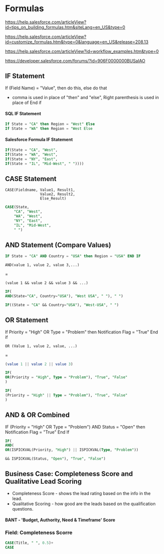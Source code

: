 # Formulas

https://help.salesforce.com/articleView?id=tips_on_building_formulas.htm&siteLang=en_US&type=0

https://help.salesforce.com/articleView?id=customize_formulas.htm&type=0&language=en_US&release=208.13

https://help.salesforce.com/articleView?id=workflow_examples.htm&type=0

https://developer.salesforce.com/forums/?id=906F0000000BUSaIAO

## IF Statement

If (Field Name) = "Value", then do this, else do that
- comma is used in place of "then" and "else",
Right parenthesis is used in place of End if

#### SQL IF Statement
```SQL
If State = "CA" then Region = "West" Else
If State = "WA" then Region = "West Else
```

#### Salesforce Formula IF Statement

```SQL
If(State = "CA", "West",
If(State = "WA", "West",
If(State = "NY", "East",
If(State = "IL", "Mid-West", " "))))
```

## CASE Statement
```
CASE(Fieldname, Value1, Result1,
                Value2, Result2,
                Else_Result)
```

```SQL
CASE(State, 
    "CA", "West",
    "WA", "West",
    "NY", "East",
    "IL", "Mid-West",
    " ")
```

## AND Statement (Compare Values)

```sql
IF State = "CA" AND Country = "USA" then Region = "USA" END IF
```

```
AND(value 1, value 2, value 3,...)
```
=
```
(value 1 && value 2 && value 3 && ...)
```

```sql
IF(
AND(State="CA", Country="USA"), "West USA", " "), " ")
```
```sql
IF((State = "CA" && Country="USA"), "West-USA", " ")
```

## OR Statement
If Priority = "High" OR Type = "Problem" then
Notification Flag = "True" End if
```
OR (Value 1, value 2, value, ...)
```
=
```sql
(value 1 || value 2 || value 3)
```
```sql
IF(
OR(Priority = "High", Type = "Problem"), "True", "False"
)
```
```sql
IF(
(Priority = "High" || Type = "Problem"), "True", "False"
)
```

## AND & OR Combined
IF (Priority = "High" OR Type = "Problem") AND Status = "Open" then Notification Flag = "True" End If

```sql
IF(
AND(
OR(ISPICKVAL(Priority, "High") || ISPICKVAL(Type, "Problem"))

&& ISPICKVAL(Status, "Open"), "True", "False")
```
## Business Case: Completeness Score and Qualitative Lead Scoring

* Completeness Score - shows the lead rating based on the info in the lead.
* Qualitative Scoring - how good are the leads based on the qualification questions.

#### BANT - 'Budget, Authority, Need & Timeframe' Score

### Field: Completeness Scorre
```sql Completeness
CASE(Title, " ", 0.5)+
CASE
```
